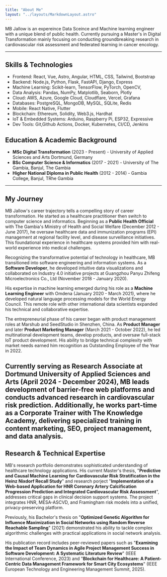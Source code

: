 ```yaml
---
title: "About Me"
layout: "../layouts/MarkdownLayout.astro"
---
```


MB Jallow is an expereince Data Sceince and Machine learning engineer with a unique blend of public health. Currently pursuing a Master's in Digital Transformation mainly focusing on conducting groundbreaking research in cardiovascular risk assessment and federated learning in cancer encology.

---
## Skills & Technologies

- Frontend: React, Vue, Astro, Angular, HTML, CSS, Tailwind, Bootstrap
- Backend: Node.js, Python, Flask, FastAPI, Django, Express
- Machine Learning: Scikit-learn, TensorFlow, PyTorch, OpenCV,
- Data Analysis: Pandas, NumPy, Matplotlib, Seaborn, Plotly
- Cloud: AWS, Azure, Google Cloud, Cloudflare, Vercel, Grafana
- Databases: PostgreSQL, MongoDB, MySQL, SQLite, Redis
- Mobile: React Native, Flutter
- Blockchain: Ethereum, Solidity, Web3.js, Hardhat
- IoT & Embedded Systems: Arduino, Raspberry Pi, ESP32, Expressive
- Dev Tools: Git,Github Actions, Docker, Kubernetes, CI/CD, Jenkins

## Education & Academic Background
- **MSc Digital Transformation** (2023 - Present) - University of Applied Sciences and Arts Dortmund, Germany
- **BSc Computer Science & Informatics** (2017 - 2021) - University of The Gambia, Banjul, The Gambia
- **Higher National Diploma in Public Health** (2012 - 2014) - Gambia College, Banjul, TRhe Gambia
---

## My Journey

MB Jallow's career trajectory tells a compelling story of career transformation. He started as a healthcare practitioner then switch to computer science and informatics. Beginning as a **Public Health Official** with The Gambia's Ministry of Health and Social Welfare (December 2012 - June 2017), he oversaw healthcare data and immunization programs (EPI) management at regional facility level, and disease surveillance initiatives. This foundational experience in healthcare systems provided him with real-world experience into medical challenges.

Recognizing the transformative potential of technology in healthcare, MB transitioned into software engineering and information systems. As a **Software Developer**, he developed intuitive data visualizations and collaborated on Industry 4.0 initiative projects at Guangzhou Panyu Zhifeng Microelectronics Co., Ltd (November 2018 - January 2020). 

His expertise in machine learning emerged during his role as a **Machine Learning Engineer** with Omdena (January 2020 - March 2021), where he developed natural language processing models for the World Energy Council. This remote role with other international data scientists expanded his technical and collaborative expertise.

The entrepreneurial phase of his career began with product management roles at Marshub and SeedStudio in Shenzhen, China. As **Product Manager** and later **Product Marketing Manager** (March 2021 - October 2022), he led multinational development teams, develop products, and oversaw full-stack IoT product development. His ability to bridge technical complexity with market needs earned him recognition as Outstanding Employee of the Year in 2022.

Currently serving as **Research Associate** at Dortmund University of Applied Sciences and Arts (April 2024 - December 2024), MB leads development of barrier-free web platforms and conducts advanced research in cardiovascular risk prediction. Additionally, he works part-time as a **Corporate Trainer** with The Knowledge Academy, delivering specialized training in content marketing, SEO, project management, and data analysis.
---

## Research & Technical Expertise
MB's research portfolio demonstrates sophisticated understanding of healthcare technology applications. His current Master's thesis, "**Predictive and Causal Machine Learning for Cardiovascular Risk Stratification in the Heinz Nixdorf Recall Study**" and research porject "**Implementation of a Web-based Application for HNR Coronary Artery Calcification Progression Prediction and Integrated Cardiovascular Risk Assessment**", addresses critical gaps in clinical decision support systems. The project integrates HNR, MESA-ASCVD, and Framingham risk models into a unified, privacy-preserving platform.

Previously, his Bachelor's thesis on "**Optimized Genetic Algorithm for Influence Maximization in Social Networks using Random Reverse Reachable Sampling**" (2021) demonstrated his ability to tackle complex algorithmic challenges with practical applications in social network analysis.

His publication record includes peer-reviewed papers such as "**Examining the Impact of Team Dynamics in Agile Project Management Success in Software Development: A Systematic Literature Review**" (IEEE International Conference, 2023) and "**Blockchain for Healthcare: A Patient-Centric Data Management Framework for Smart City Ecosystems**" (IEEE European Technology and Engineering Management Summit, 2025).
